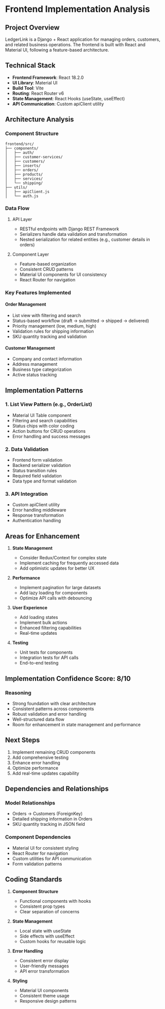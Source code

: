 # Frontend Implementation Analysis

## Project Overview
LedgerLink is a Django + React application for managing orders, customers, and related business operations. The frontend is built with React and Material UI, following a feature-based architecture.

## Technical Stack
- **Frontend Framework**: React 18.2.0
- **UI Library**: Material UI 
- **Build Tool**: Vite
- **Routing**: React Router v6
- **State Management**: React Hooks (useState, useEffect)
- **API Communication**: Custom apiClient utility

## Architecture Analysis

### Component Structure
```
frontend/src/
├── components/
│   ├── auth/
│   ├── customer-services/
│   ├── customers/
│   ├── inserts/
│   ├── orders/
│   ├── products/
│   ├── services/
│   └── shipping/
├── utils/
│   ├── apiClient.js
│   └── auth.js
```

### Data Flow
1. API Layer
   - RESTful endpoints with Django REST Framework
   - Serializers handle data validation and transformation
   - Nested serialization for related entities (e.g., customer details in orders)

2. Component Layer
   - Feature-based organization
   - Consistent CRUD patterns
   - Material UI components for UI consistency
   - React Router for navigation

### Key Features Implemented

#### Order Management
- List view with filtering and search
- Status-based workflow (draft → submitted → shipped → delivered)
- Priority management (low, medium, high)
- Validation rules for shipping information
- SKU quantity tracking and validation

#### Customer Management
- Company and contact information
- Address management
- Business type categorization
- Active status tracking

## Implementation Patterns

### 1. List View Pattern (e.g., OrderList)
- Material UI Table component
- Filtering and search capabilities
- Status chips with color coding
- Action buttons for CRUD operations
- Error handling and success messages

### 2. Data Validation
- Frontend form validation
- Backend serializer validation
- Status transition rules
- Required field validation
- Data type and format validation

### 3. API Integration
- Custom apiClient utility
- Error handling middleware
- Response transformation
- Authentication handling

## Areas for Enhancement

1. **State Management**
   - Consider Redux/Context for complex state
   - Implement caching for frequently accessed data
   - Add optimistic updates for better UX

2. **Performance**
   - Implement pagination for large datasets
   - Add lazy loading for components
   - Optimize API calls with debouncing

3. **User Experience**
   - Add loading states
   - Implement bulk actions
   - Enhanced filtering capabilities
   - Real-time updates

4. **Testing**
   - Unit tests for components
   - Integration tests for API calls
   - End-to-end testing

## Implementation Confidence Score: 8/10

### Reasoning
- Strong foundation with clear architecture
- Consistent patterns across components
- Robust validation and error handling
- Well-structured data flow
- Room for enhancement in state management and performance

## Next Steps
1. Implement remaining CRUD components
2. Add comprehensive testing
3. Enhance error handling
4. Optimize performance
5. Add real-time updates capability

## Dependencies and Relationships

### Model Relationships
- Orders → Customers (ForeignKey)
- Detailed shipping information in Orders
- SKU quantity tracking in JSON field

### Component Dependencies
- Material UI for consistent styling
- React Router for navigation
- Custom utilities for API communication
- Form validation patterns

## Coding Standards

1. **Component Structure**
   - Functional components with hooks
   - Consistent prop types
   - Clear separation of concerns

2. **State Management**
   - Local state with useState
   - Side effects with useEffect
   - Custom hooks for reusable logic

3. **Error Handling**
   - Consistent error display
   - User-friendly messages
   - API error transformation

4. **Styling**
   - Material UI components
   - Consistent theme usage
   - Responsive design patterns